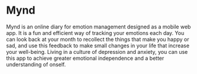 # Mynd
Mynd is an online diary for emotion management designed as a mobile web app. It is a fun and efficient way of tracking your emotions each day. You can look back at your month to recollect the things that make you happy or sad, and use this feedback to make small changes in your life that increase your well-being. Living in a culture of depression and anxiety, you can use this app to achieve greater emotional independence and a better understanding of onself.

